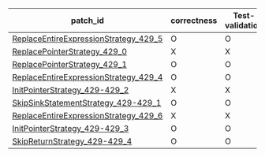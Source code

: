  | patch_id |correctness |Test-validation |NPEX-validation |
 |--- | --- | --- | --- | 
 | [ReplaceEntireExpressionStrategy_429_5](./patches/ReplaceEntireExpressionStrategy_429_5/patch.java#L432) | O | O | O | 
 | [ReplacePointerStrategy_429_0](./patches/ReplacePointerStrategy_429_0/patch.java#L432) | X | X | X | 
 | [ReplacePointerStrategy_429_1](./patches/ReplacePointerStrategy_429_1/patch.java#L432) | O | O | X | 
 | [ReplaceEntireExpressionStrategy_429_4](./patches/ReplaceEntireExpressionStrategy_429_4/patch.java#L432) | O | O | O | 
 | [InitPointerStrategy_429-429_2](./patches/InitPointerStrategy_429-429_2/patch.java#L432) | X | X | X | 
 | [SkipSinkStatementStrategy_429-429_1](./patches/SkipSinkStatementStrategy_429-429_1/patch.java#L432) | O | O | O | 
 | [ReplaceEntireExpressionStrategy_429_6](./patches/ReplaceEntireExpressionStrategy_429_6/patch.java#L432) | X | X | X | 
 | [InitPointerStrategy_429-429_3](./patches/InitPointerStrategy_429-429_3/patch.java#L432) | O | O | X | 
 | [SkipReturnStrategy_429-429_4](./patches/SkipReturnStrategy_429-429_4/patch.java#L432) | O | O | O | 
